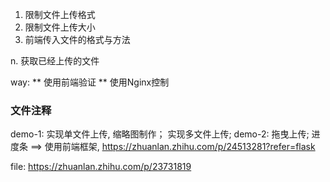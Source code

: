 1. 限制文件上传格式
2. 限制文件上传大小
3. 前端传入文件的格式与方法


n. 获取已经上传的文件

way:
** 使用前端验证
** 使用Nginx控制


### 文件注释
demo-1: 实现单文件上传, 缩略图制作； 实现多文件上传;
demo-2: 拖曳上传; 进度条 ==> 使用前端框架, https://zhuanlan.zhihu.com/p/24513281?refer=flask


file:
https://zhuanlan.zhihu.com/p/23731819
